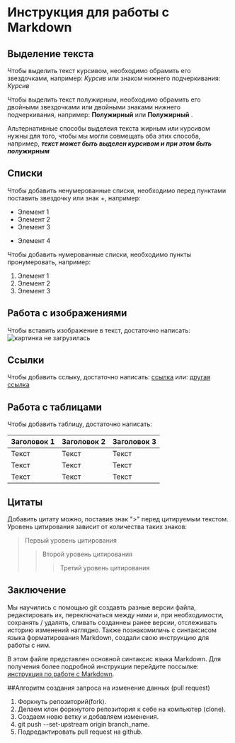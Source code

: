 # Инструкция для работы с Markdown



## Выделение текста
Чтобы выделить текст курсивом, необходимо обрамить его звездочками, например: *Курсив* или знаком нижнего подчеркивания: _Курсив_

Чтобы выделить текст полужирным, необходимо обрамить его двойными звездочками или двойными знаками нижнего подчеркивания, например: **Полужирный** или __Полужирный__ .

Альтернативные способы выделеия текста жирным или курсивом нужны для того, чтобы мы могли cовмещать оба этих способа, например, _**текст может быть выделен курсивом и при этом быть полужирным**_

## Списки

Чтобы добавить ненумерованные списки, необходимо перед пунктами поставить звездочку или знак +, например:

* Элемент 1
* Элемент 2
* Элемент 3
+ Элемент 4

Чтобы добавить нумерованные списки, необходимо пункты пронумеровать, например:

1. Элемент 1
2. Элемент 2
3. Элемент 3

## Работа с изображениями
Чтобы вставить изображение в текст, достаточно написать: ![картинка не загрузилась](горы.jpg)

## Ссылки

Чтобы добавить сслыку, достаточно написать: [ссылка](gb.ru "Необязательный комментарий")
или:  [другая ссылка](yandex.ru)


## Работа с таблицами

Чтобы добавить таблицу, достаточно написать:

|Заголовок 1| Заголовок 2| Заголовок 3|
|------------|------------|-----------|
|Текст       | Текст       |Текст     |
|Текст       | Текст       |Текст     |
|Текст       | Текст       |Текст     |

## Цитаты

Добавить цитату можно, поставив знак ">" перед цитируемым текстом. Уровень цитирования зависит от количества таких знаков:

>Первый уровень цитирования
>>Второй уровень цитирования
>>>Третий уровень цитирования


## Заключение

Мы научились с помощью git создавть разные версии файла, редактировать их, переключаться между ними и, при необходимости, сохранять / удалять, сливать созданнеы ранее версии, отслеживать историю изменений наглядно. Также познакомиличь с синтаксисом языка форматирования Markdown, создали свою инструкцию для работы с ним. 

В этом файле представлен основной синтаксис языка Markdown. Для получения более подробной инструкции перейдите поссылке: [инструкция по работе с Markdown](https://gist.github.com/Jekins/2bf2d0638163f1294637).


##Алгоритм создания запроса на изменение данных (pull request)

1. Форкнуть репозиторий(fork).
2. Делаем клон форкнутого репозитория к себе на компьютер (clone).
3. Создаем новю ветку и добавляем изменения.
4. git push --set-upstream origin branch_name.
5. Подредактировать pull request на github.